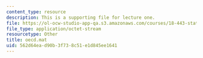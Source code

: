 ```yaml
---
content_type: resource
description: This is a supporting file for lecture one.
file: https://ol-ocw-studio-app-qa.s3.amazonaws.com/courses/18-443-statistics-for-applications-fall-2006/562d64ead90b3f738c51e1d845ee1641_oecd.mat
file_type: application/octet-stream
resourcetype: Other
title: oecd.mat
uid: 562d64ea-d90b-3f73-8c51-e1d845ee1641
---
```

